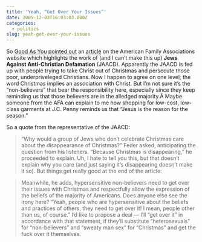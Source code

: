 ```yaml
---
title: 'Yeah, “Get Over Your Issues”'
date: 2005-12-03T16:03:03.000Z
categories:
  - politics
slug: yeah-get-over-your-issues
---
```

So [Good As You][1]  [pointed out][2]  an [article][3]  on the American Family Associations website which highlights the work of (and I can’t make this up) **Jews Against Anti-Christian Defamation** (JAACD). Apparently the JAACD is fed up with people trying to take Christ out of Christmas and persecute those poor, underpriveleged Christians. Now I happen to agree on one level; the word Christmas implies an association with Christ. But I’m not sure it’s the “non-believers” that bear the responsibility here, especially since they keep reminding us that those believers are in the alledged majority.Â Maybe someone from the AFA can explain to me how shopping for low-cost, low-class garments at J.C. Penny reminds us that “Jesus is the reason for the season.”

So a quote from the representative of the JAACD:

> “Why would a group of Jews who don’t celebrate Christmas care about the disappearance of Christmas?” Feder asked, anticipating the question from his listeners. “Because Christmas is disappearing,” he proceeded to explain.
Uh, I hate to tell you this, but that doesn’t explain why you care (and just saying it’s disappearing doesn’t make it so). But things get really good at the end of the article:

> Meanwhile, he adds, hypersensitive non-believers need to get over their issues with Christmas and respectfully allow the expression of the beliefs of the majority of Americans.
Does anyone else see the irony here? “Yeah, people who are hypersensitive about the beliefs and practices of others, they need to get over it! I mean, people other than us, of course.” I’d like to propose a deal — I’ll “get over it” in accordance with that statement, if they’ll substitute “heterosexuals” for “non-believers” and “sweaty man sex” for “Christmas” and get the fuck over it themselves.



 [1]: http://goodasyou.org
 [2]: http://www.goodasyou.org/good_as_you/2005/12/but_we_all_know.html
 [3]: http://headlines.agapepress.org/archive/12/afa/22005a.asp

